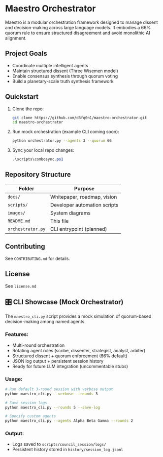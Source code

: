 

# Maestro Orchestrator

Maestro is a modular orchestration framework designed to manage dissent and decision-making across large language models. It embodies a 66% quorum rule to ensure structured disagreement and avoid monolithic AI alignment.

## Project Goals
- Coordinate multiple intelligent agents
- Maintain structured dissent (Three Wisemen model)
- Enable consensus synthesis through quorum voting
- Build a planetary-scale truth synthesis framework

## Quickstart
1. Clone the repo:
   ```bash
   git clone https://github.com/d3fq0n1/maestro-orchestrator.git
   cd maestro-orchestrator
   ```

2. Run mock orchestration (example CLI coming soon):
   ```bash
   python orchestrator.py --agents 3 --quorum 66
   ```

3. Sync your local repo changes:
   ```powershell
   .\scripts\combosync.ps1
   ```

## Repository Structure

| Folder       | Purpose |
|--------------|---------|
| `docs/`      | Whitepaper, roadmap, vision |
| `scripts/`   | Developer automation scripts |
| `images/`    | System diagrams |
| `README.md`  | This file |
| `orchestrator.py` | CLI entrypoint (planned) |

## Contributing
See `CONTRIBUTING.md` for details.

## License
See `license.md`



## 🎛️ CLI Showcase (Mock Orchestrator)

The `maestro_cli.py` script provides a mock simulation of quorum-based decision-making among named agents.

### Features:
- Multi-round orchestration
- Rotating agent roles (scribe, dissenter, strategist, analyst, arbiter)
- Structured dissent + quorum enforcement (66% default)
- JSON log output + persistent session history
- Ready for future LLM integration (uncommentable stubs)

### Usage:

```bash
# Run default 3-round session with verbose output
python maestro_cli.py --verbose --rounds 3

# Save session logs
python maestro_cli.py --rounds 5 --save-log

# Specify custom agents
python maestro_cli.py --agents Alpha Beta Gamma --rounds 2
```

### Output:
- Logs saved to `scripts/council_session/logs/`
- Persistent history stored in `history/session_log.jsonl`
